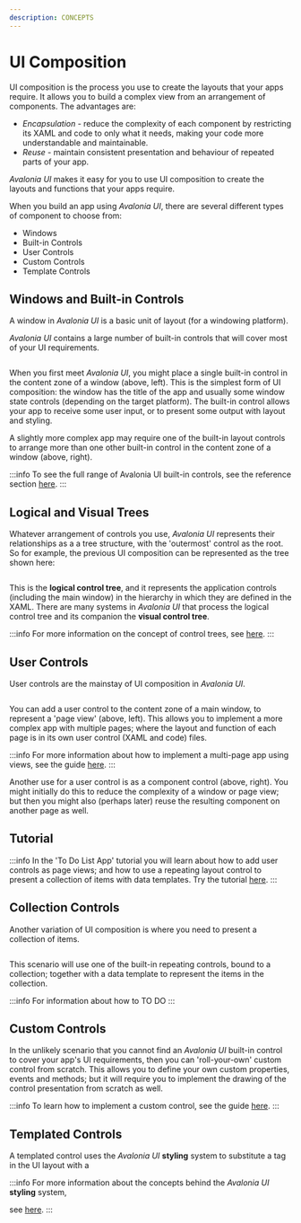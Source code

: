 ```yaml
---
description: CONCEPTS
---
```


# UI Composition

UI composition is the process you use to create the layouts that your apps require. It allows you to build a complex view from an arrangement of components. The advantages are:

* _Encapsulation_ - reduce the complexity of each component by restricting its XAML and code to only what it needs, making your code more understandable and maintainable.&#x20;
* _Reuse_ - maintain consistent presentation and behaviour of repeated parts of your app.&#x20;

_Avalonia UI_ makes it easy for you to use UI composition to create the layouts and functions that your apps require.&#x20;

When you build an app using _Avalonia UI_, there are several different types of component to choose from:

* Windows
* Built-in Controls
* User Controls
* Custom Controls
* Template Controls

## Windows and Built-in Controls

A window in _Avalonia UI_ is a basic unit of layout (for a windowing platform).&#x20;

_Avalonia UI_ contains a large number of built-in controls that will cover most of your UI requirements.   &#x20;

<img src="../.gitbook/assets/image (10) (2).png" alt=""/>

When you first meet _Avalonia UI_, you might place a single built-in control in the content zone of a window (above, left). This is the simplest form of UI composition: the window has the title of the app and usually some window state controls (depending on the target platform). The built-in control allows your app to receive some user input, or to present some output with layout and styling.

A slightly more complex app may require one of the built-in layout controls to arrange more than one other built-in control in the content zone of a window (above, right).

:::info
To see the full range of Avalonia UI built-in controls, see the reference section [here](../reference/controls/).
:::

## Logical and Visual Trees

Whatever arrangement of controls you use, _Avalonia UI_ represents their relationships as a a tree structure, with the 'outermost' control as the root. So for example, the previous UI composition can be represented as the tree shown here:

<img src="../.gitbook/assets/image (3) (1).png" alt=""/>

This is the **logical control tree**, and it represents the application controls (including the main window) in the hierarchy in which they are defined in the XAML. There are many systems in _Avalonia UI_ that process the logical control tree and its companion the **visual control tree**.&#x20;

:::info
For more information on the concept of control trees, see [here](control-trees.md).
:::

## User Controls

User controls are the mainstay of UI composition in _Avalonia UI_.

<img src="../.gitbook/assets/image (8) (2).png" alt=""/>

You can add a user control to the content zone of a main window, to represent a 'page view' (above, left).  This allows you to implement a more complex app with multiple pages; where the layout and function of each page is in its own user control (XAML and code) files.   &#x20;

:::info
For more information about how to implement a multi-page app using views, see the guide [here](../guides/development-guides/how-to-implement-multi-page-apps.md).
:::

Another use for a user control is as a component control (above, right). You might initially do this to reduce the complexity of a window or page view; but then you might also (perhaps later) reuse the resulting component on another page as well.&#x20;

## Tutorial

:::info
In the 'To Do List App' tutorial you will learn about how to add user controls as page views; and how to use a repeating layout control to present a collection of items with data templates. Try the tutorial [here](../tutorials/todo-list-app/).  &#x20;
:::

## Collection Controls

Another variation of UI composition is where you need to present a collection of items.&#x20;

<img src="../.gitbook/assets/image (8) (3).png" alt=""/>

This scenario will use one of the built-in repeating controls, bound to a collection; together with a data template to represent the items in the collection.

:::info
For information about how to  TO DO
:::

## Custom Controls

In the unlikely scenario that you cannot find an _Avalonia UI_ built-in control to cover your app's UI requirements, then you can 'roll-your-own' custom control from scratch. This allows you to define your own custom properties, events and methods; but it will require you to implement the drawing of the control presentation from scratch as well.

:::info
To learn how to implement a custom control, see the guide [here](../guides/custom-controls/authoring-controls/).
:::

## Templated Controls

A templated control uses the _Avalonia UI_ **styling** system to substitute a tag in the UI layout with a&#x20;

:::info
For more information about the concepts behind the _Avalonia UI_ **styling** system,

&#x20;see [here](styling.md).
:::
